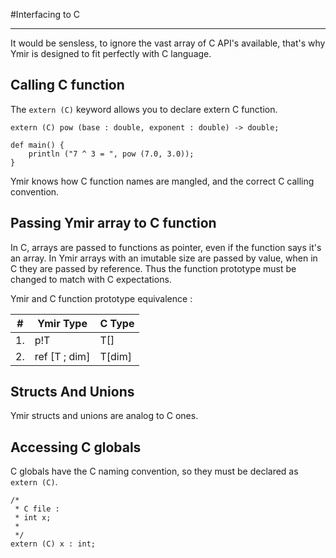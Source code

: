 #Interfacing to C
<hr>

 It would be sensless, to ignore the vast array of C API's available, that's why Ymir is designed to fit perfectly with C language.

## Calling C function

The ```extern (C)``` keyword allows you to declare extern C function.
```ymir
extern (C) pow (base : double, exponent : double) -> double;

def main() {
    println ("7 ^ 3 = ", pow (7.0, 3.0));
}
```
Ymir knows how C function names are mangled, and the correct C calling convention.

## Passing Ymir array to C function

In C, arrays are passed to functions as pointer, even if the function says it's an array. In Ymir arrays with an imutable size are passed by value, when in C they are passed by reference. Thus the function prototype must be changed to match with C expectations.

Ymir and C function prototype equivalence :

| # | Ymir Type | C Type |
| --- | --- | --- |
| 1. | p!T | T[] |
| 2. | ref [T ; dim] | T[dim] |

## Structs And Unions

Ymir structs and unions are analog to C ones.

## Accessing C globals

C globals have the C naming convention, so they must be declared as ```extern (C)```.
```ymir
/*
 * C file : 
 * int x;
 *
 */
extern (C) x : int;
```
